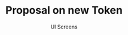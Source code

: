 ---
layout: embed
permalink: apps/minting/architectures/token-production-proposal-on-new-token/ui-screens
lang: en
page_id: apps-minting-architectures-token-production-proposal-on-new-token-screens

title: Proposal on new Token
subtitle: UI Screens
backUrl: /apps/minting/architectures/token-production-proposal-on-new-token
---